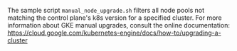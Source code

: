 The sample script `manual_node_upgrade.sh` filters all node pools not matching the control plane's k8s version for a specified cluster. For more information about GKE manual upgrades, consult the online documentation: https://cloud.google.com/kubernetes-engine/docs/how-to/upgrading-a-cluster